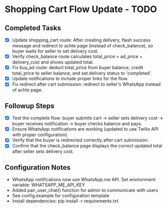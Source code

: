 # Shopping Cart Flow Update - TODO

## Completed Tasks
- [x] Update shopping_cart route: After creating delivery, flash success message and redirect to achte page (instead of check_balance), so buyer waits for seller to set delivery cost.
- [x] Verify check_balance route calculates total_price = ad_price + delivery_cost and shows updated total.
- [x] Fix buy_ad route: deduct total_price from buyer balance, credit total_price to seller balance, and set delivery status to 'completed'.
- [x] Update notifications to include proper links for the flow.
- [x] Fix redirect after cart submission: redirect to seller's WhatsApp instead of achte page.

## Followup Steps
- [x] Test the complete flow: buyer submits cart → seller sets delivery cost → buyer receives notification → buyer checks balance and pays.
- [x] Ensure WhatsApp notifications are working (updated to use Twilio API with proper configuration).
- [x] Verify that the buyer is redirected correctly after cart submission.
- [x] Confirm that the check_balance page displays the correct updated total after seller sets delivery cost.

## Configuration Notes
- WhatsApp notifications now use WhatsApp.me API. Set environment variable: WHATSAPP_ME_API_KEY
- Added pair_user_chat() function for admin to communicate with users
- See config.example for configuration template
- Install dependencies: pip install -r requirements.txt
